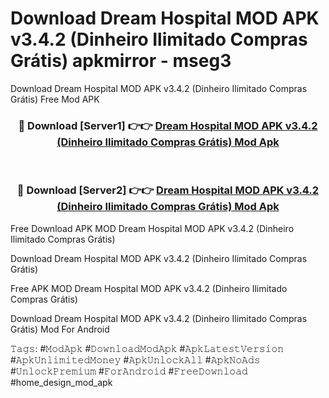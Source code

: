 # Download Dream Hospital MOD APK v3.4.2 (Dinheiro Ilimitado Compras Grátis) apkmirror - mseg3
Download Dream Hospital MOD APK v3.4.2 (Dinheiro Ilimitado Compras Grátis) Free Mod APK

<div align="center">
<h3>🔴 Download [Server1] 👉👉 <a href="https://apk-comot.site?title=Dream_Hospital_MOD_APK_v3.4.2_(Dinheiro_Ilimitado_Compras_Grátis)">Dream Hospital MOD APK v3.4.2 (Dinheiro Ilimitado Compras Grátis) Mod Apk</a></h3><br>

<h3>🔴 Download [Server2] 👉👉 <a href="https://apk-comot.site?title=Dream_Hospital_MOD_APK_v3.4.2_(Dinheiro_Ilimitado_Compras_Grátis)">Dream Hospital MOD APK v3.4.2 (Dinheiro Ilimitado Compras Grátis) Mod Apk</a></h3>
</div>


Free Download APK MOD Dream Hospital MOD APK v3.4.2 (Dinheiro Ilimitado Compras Grátis)

Download Dream Hospital MOD APK v3.4.2 (Dinheiro Ilimitado Compras Grátis) 

Free APK MOD Dream Hospital MOD APK v3.4.2 (Dinheiro Ilimitado Compras Grátis) 

Download Dream Hospital MOD APK v3.4.2 (Dinheiro Ilimitado Compras Grátis) Mod For Android

𝚃𝚊𝚐𝚜: #𝙼𝚘𝚍𝙰𝚙𝚔 #𝙳𝚘𝚠𝚗𝚕𝚘𝚊𝚍𝙼𝚘𝚍𝙰𝚙𝚔 #𝙰𝚙𝚔𝙻𝚊𝚝𝚎𝚜𝚝𝚅𝚎𝚛𝚜𝚒𝚘𝚗 #𝙰𝚙𝚔𝚄𝚗𝚕𝚒𝚖𝚒𝚝𝚎𝚍𝙼𝚘𝚗𝚎𝚢 #𝙰𝚙𝚔𝚄𝚗𝚕𝚘𝚌𝚔𝙰𝚕𝚕 #𝙰𝚙𝚔𝙽𝚘𝙰𝚍𝚜 #𝚄𝚗𝚕𝚘𝚌𝚔𝙿𝚛𝚎𝚖𝚒𝚞𝚖 #𝙵𝚘𝚛𝙰𝚗𝚍𝚛𝚘𝚒𝚍 #𝙵𝚛𝚎𝚎𝙳𝚘𝚠𝚗𝚕𝚘𝚊𝚍 #home_design_mod_apk